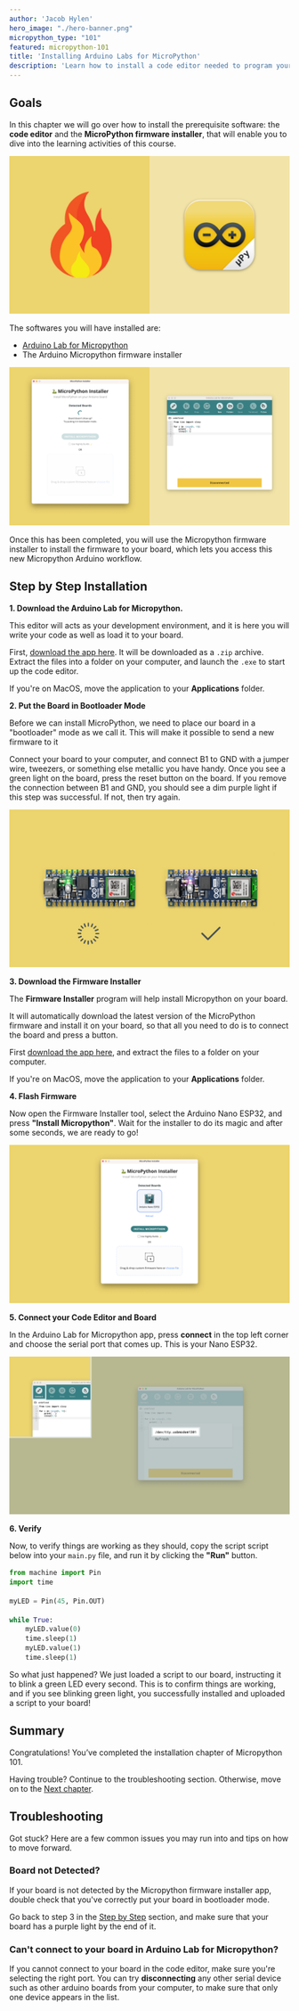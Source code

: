 ```yaml
---
author: 'Jacob Hylen'
hero_image: "./hero-banner.png"
micropython_type: "101"
featured: micropython-101
title: 'Installing Arduino Labs for MicroPython'
description: 'Learn how to install a code editor needed to program your board with MicroPython.'
---
```


## Goals

In this chapter we will go over how to install the prerequisite software: the **code editor** and the **MicroPython firmware installer**, that will enable you to dive into the learning activities of this course.


![Arduino Labs for Micropython and the Installer tool](./assets/logo.png)

The softwares you will have installed are:

- [Arduino Lab for Micropython](https://labs.arduino.cc/en/labs/micropython)
- The Arduino Micropython firmware installer

![The Installed Softwares](./assets/apps-open.png)

Once this has been completed, you will use the Micropython firmware installer to install the firmware to your board, which lets you access this new Micropython Arduino workflow.

## Step by Step Installation

**1. Download the Arduino Lab for Micropython.**

This editor will acts as your development environment, and it is here you will write your code as well as load it to your board.

First, [download the app here](https://labs.arduino.cc/en/labs/micropython). It will be downloaded as a `.zip` archive. Extract the files into a folder on your computer, and launch the `.exe` to start up the code editor. 

If you're on MacOS, move the application to your **Applications** folder.

**2. Put the Board in Bootloader Mode**

Before we can install MicroPython, we need to place our board in a "bootloader" mode as we call it. This will make it possible to send a new firmware to it

Connect your board to your computer, and connect B1 to GND with a jumper wire, tweezers, or something else metallic you have handy. Once you see a green light on the board, press the reset button on the board. If you remove the connection between B1 and GND, you should see a dim purple light if this step was successful. If not, then try again.

![Bootloader Mode](./assets/bootloader.png)

**3. Download the Firmware Installer**

The **Firmware Installer** program will help install Micropython on your board. 

It will automatically download the latest version of the MicroPython firmware and install it on your board, so that all you need to do is to connect the board and press a button.

First [download the app here](), and extract the files to a folder on your computer.

If you're on MacOS, move the application to your **Applications** folder.

**4. Flash Firmware**

Now open the Firmware Installer tool, select the Arduino Nano ESP32, and press **"Install Micropython"**. Wait for the installer to do its magic and after some seconds, we are ready to go!

![Installer with Board Selected](./assets/installer.png)

**5. Connect your Code Editor and Board**

In the Arduino Lab for Micropython app, press **connect** in the top left corner and choose the serial port that comes up. This is your Nano ESP32.

![Connect to your Board](./assets/connect.png)

**6. Verify**

Now, to verify things are working as they should, copy the script script below into your `main.py` file, and run it by clicking the **"Run"** button.

```python
from machine import Pin
import time

myLED = Pin(45, Pin.OUT)

while True:
    myLED.value(0)
    time.sleep(1)  
    myLED.value(1)
    time.sleep(1) 
```

So what just happened? We just loaded a script to our board, instructing it to blink a green LED every second. This is to confirm things are working, and if you see blinking green light, you successfully installed and uploaded a script to your board! 

## Summary

Congratulations! You’ve completed the installation chapter of Micropython 101. 

Having trouble? Continue to the troubleshooting section. Otherwise, move on to the [Next chapter](/micropython-course/course/python-cc).

## Troubleshooting
Got stuck? Here are a few common issues you may run into and tips on how to move forward.

### Board not Detected?

If your board is not detected by the Micropython firmware installer app, double check that you've correctly put your board in bootloader mode.

Go back to step 3 in the [Step by Step](#step-by-step) section, and make sure that your board has a purple light by the end of it.

### Can't connect to your board in Arduino Lab for Micropython?

If you cannot connect to your board in the code editor, make sure you're selecting the right port. 
You can try **disconnecting** any other serial device such as other arduino boards from your computer, to make sure that only one device appears in the list.